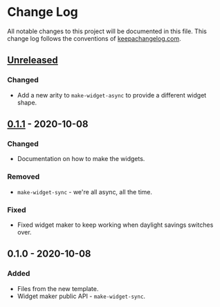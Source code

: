 # Change Log
All notable changes to this project will be documented in this file. This change log follows the conventions of [keepachangelog.com](http://keepachangelog.com/).

## [Unreleased]
### Changed
- Add a new arity to `make-widget-async` to provide a different widget shape.

## [0.1.1] - 2020-10-08
### Changed
- Documentation on how to make the widgets.

### Removed
- `make-widget-sync` - we're all async, all the time.

### Fixed
- Fixed widget maker to keep working when daylight savings switches over.

## 0.1.0 - 2020-10-08
### Added
- Files from the new template.
- Widget maker public API - `make-widget-sync`.

[Unreleased]: https://github.com/your-name/test-app/compare/0.1.1...HEAD
[0.1.1]: https://github.com/your-name/test-app/compare/0.1.0...0.1.1
